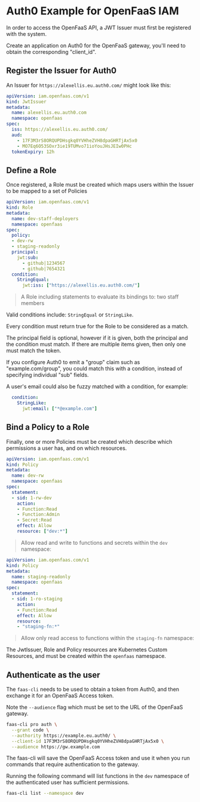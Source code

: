 # Auth0 Example for OpenFaaS IAM

In order to access the OpenFaaS API, a JWT Issuer must first be registered with the system.

Create an application on Auth0 for the OpenFaaS gateway, you'll need to obtain the corresponding "client_id".

## Register the Issuer for Auth0

An Issuer for `https://alexellis.eu.auth0.com/` might look like this:

```yaml
apiVersion: iam.openfaas.com/v1
kind: JwtIssuer
metadata:
  name: alexellis.eu.auth0.com
  namespace: openfaas
spec:
  iss: https://alexellis.eu.auth0.com/
  aud:
    - 17F3M3rS8ORQUPDHsgkq0YVHheZVH8dpaGHRTjAx5x0
    - MO7Eq6O53SOxr3ie19TUMvo71ioYouJHsJEIw0PHc
  tokenExpiry: 12h
```

## Define a Role

Once registered, a Role must be created which maps users within the Issuer to be mapped to a set of Policies

```yaml
apiVersion: iam.openfaas.com/v1
kind: Role
metadata:
  name: dev-staff-deployers
  namespace: openfaas
spec:
  policy:
  - dev-rw
  - staging-readonly
  principal:
    jwt:sub:
      - github|1234567
      - github|7654321
  condition:
    StringEqual:
      jwt:iss: ["https://alexellis.eu.auth0.com/"]
```
> A Role including statements to evaluate its bindings to: two staff members

Valid conditions include: `StringEqual` or `StringLike`.

Every condition must return true for the Role to be considered as a match.

The principal field is optional, however if it is given, both the principal and the condition must match. If there are multiple items given, then only one must match the token.

If you configure Auth0 to emit a "group" claim such as "example.com/group", you could match this with a condition, instead of specifying individual "sub" fields.

A user's email could also be fuzzy matched with a condition, for example:

```yaml
  condition:
    StringLike:
      jwt:email: ["*@example.com"]
```

## Bind a Policy to a Role

Finally, one or more Policies must be created which describe which permissions a user has, and on which resources.

```yaml
apiVersion: iam.openfaas.com/v1
kind: Policy
metadata:
  name: dev-rw
  namespace: openfaas
spec:
  statement:
  - sid: 1-rw-dev
    action:
    - Function:Read
    - Function:Admin
    - Secret:Read
    effect: Allow
    resource: ["dev:*"]
```

> Allow read and write to functions and secrets within the `dev` namespace:

```yaml
apiVersion: iam.openfaas.com/v1
kind: Policy
metadata:
  name: staging-readonly
  namespace: openfaas
spec:
  statement:
  - sid: 1-ro-staging
    action:
    - Function:Read
    effect: Allow
    resource:
    - "staging-fn:*"
```

> Allow only read access to functions within the `staging-fn` namespace:

The JwtIssuer, Role and Policy resources are Kubernetes Custom Resources, and must be created within the `openfaas` namespace.

## Authenticate as the user

The `faas-cli` needs to be used to obtain a token from Auth0, and then exchange it for an OpenFaaS Access token.

Note the `--audience` flag which must be set to the URL of the OpenFaaS gateway.

```bash
faas-cli pro auth \
  --grant code \
  --authority https://example.eu.auth0/ \
  --client-id 17F3M3rS8ORQUPDHsgkq0YVHheZVH8dpaGHRTjAx5x0 \
  --audience https://gw.example.com
```

The faas-cli will save the OpenFaaS Access token and use it when you run commands that require authentication to the gateway.

Running the following command will list functions in the `dev` namespace of the authenticated user has sufficient permissions.
```bash
faas-cli list --namespace dev
```